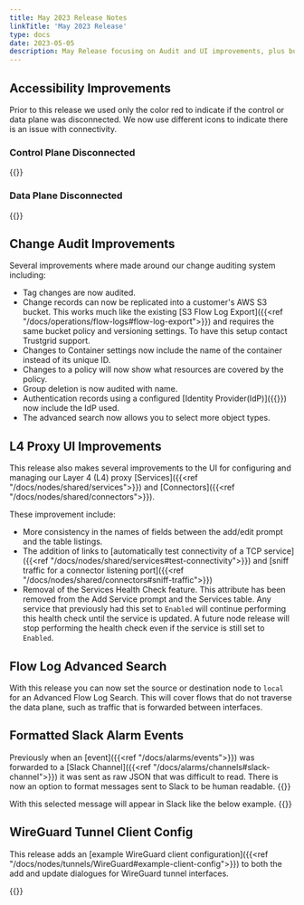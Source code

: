 ```yaml
---
title: May 2023 Release Notes
linkTitle: 'May 2023 Release'
type: docs
date: 2023-05-05
description: May Release focusing on Audit and UI improvements, plus bug fixes
---
```


## Accessibility Improvements
Prior to this release we used only the color red to indicate if the control or data plane was disconnected.  We now use different icons to indicate there is an issue with connectivity.
### Control Plane Disconnected 
{{<tgimg src="control-plane-disconnected.png" caption="Control Plane Disconnect icon" alt="Red circle with an exclamation mark(!) inside to indicate control plane disconnected">}}

### Data Plane Disconnected
{{<tgimg src="data-plane-disconnected.png" caption="Data Plane Disconnected icon" alt="Red triangle with an exclamation mark(!) to indicate data plane is disconnected ">}}

## Change Audit Improvements
Several improvements where made around our change auditing system including:
* Tag changes are now audited.
* Change records can now be replicated into a customer's AWS S3 bucket. This works much like the existing [S3 Flow Log Export]({{<ref "/docs/operations/flow-logs#flow-log-export">}}) and requires the same bucket policy and versioning settings.  To have this setup contact Trustgrid support. 
* Changes to Container settings now include the name of the container instead of its unique ID.
* Changes to a policy will now show what resources are covered by the policy.
* Group deletion is now audited with name.
* Authentication records using a configured [Identity Provider(IdP)]({{<ref src="/docs/idps">}}) now include the IdP used.
* The advanced search now allows you to select more object types.

## L4 Proxy UI Improvements
This release also makes several improvements to the UI for configuring and managing our Layer 4 (L4) proxy [Services]({{<ref "/docs/nodes/shared/services">}}) and [Connectors]({{<ref "/docs/nodes/shared/connectors">}}). 

These improvement include:
* More consistency in the names of fields between the add/edit prompt and the table listings.
* The addition of links to [automatically test connectivity of a TCP service]({{<ref "/docs/nodes/shared/services#test-connectivity">}}) and [sniff traffic for a connector listening port]({{<ref "/docs/nodes/shared/connectors#sniff-traffic">}})
* Removal of the Services Health Check feature. This attribute has been removed from the Add Service prompt and the Services table.  Any service that previously had this set to `Enabled` will continue performing this health check until the service is updated.  A future node release will stop performing the health check even if the service is still set to `Enabled`. 

## Flow Log Advanced Search
With this release you can now set the source or destination node to `local` for an Advanced Flow Log Search. This will cover flows that do not traverse the data plane, such as traffic that is forwarded between interfaces.

## Formatted Slack Alarm Events
Previously when an [event]({{<ref "/docs/alarms/events">}}) was forwarded to a [Slack Channel]({{<ref "/docs/alarms/channels#slack-channel">}}) it was sent as raw JSON that was difficult to read. There is now an option to format messages sent to Slack to be human readable. 
{{<tgimg src="/docs/alarms/channels/slack-format-option.png" width="50%" caption="Checkbox to enable Slack formatting">}}

With this selected message will appear in Slack like the below example.
{{<tgimg src="/docs/alarms/channels/formatted-slack-example.png" width="80%" caption="Example formatted slack event">}}

## WireGuard Tunnel Client Config
This release adds an [example WireGuard client configuration]({{<ref "/docs/nodes/tunnels/WireGuard#example-client-config">}}) to both the add and update dialogues for WireGuard tunnel interfaces. 

{{<tgimg src="/docs/nodes/tunnels/WireGuard/WireGuard-tunnel-example-config.png" width="90%" caption="Example auto-generated WireGuard client configuration">}}